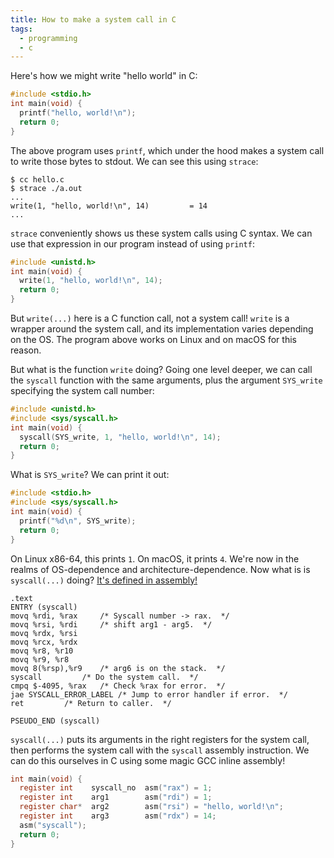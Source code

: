 ```yaml
---
title: How to make a system call in C
tags:
  - programming
  - c
---
```


Here's how we might write "hello world" in C:

```c
#include <stdio.h>
int main(void) {
  printf("hello, world!\n");
  return 0;
}
```

The above program uses `printf`,
which under the hood makes a system call to write those bytes to stdout.
We can see this using `strace`:

```console
$ cc hello.c
$ strace ./a.out
...
write(1, "hello, world!\n", 14)         = 14
...
```

`strace` conveniently shows us these system calls using C syntax.
We can use that expression in our program instead of using `printf`:

```c
#include <unistd.h>
int main(void) {
  write(1, "hello, world!\n", 14);
  return 0;
}
```

But `write(...)` here is a C function call, not a system call!
`write` is a wrapper around the system call,
and its implementation varies depending on the OS.
The program above works on Linux and on macOS for this reason.

But what is the function `write` doing?
Going one level deeper,
we can call the `syscall` function with the same arguments,
plus the argument `SYS_write` specifying the system call number:

```c
#include <unistd.h>
#include <sys/syscall.h>
int main(void) {
  syscall(SYS_write, 1, "hello, world!\n", 14);
  return 0;
}
```

What is `SYS_write`?
We can print it out:

```c
#include <stdio.h>
#include <sys/syscall.h>
int main(void) {
  printf("%d\n", SYS_write);
  return 0;
}
```

On Linux x86-64, this prints `1`. On macOS, it prints `4`.
We're now in the realms of OS-dependence and architecture-dependence.
Now what is is `syscall(...)` doing?
[It's defined in assembly!](https://github.com/bminor/glibc/blob/9a123ff05d624f429aa31fce10a8276a52a11f0d/sysdeps/unix/sysv/linux/x86_64/syscall.S)

```gas
.text
ENTRY (syscall)
movq %rdi, %rax		/* Syscall number -> rax.  */
movq %rsi, %rdi		/* shift arg1 - arg5.  */
movq %rdx, %rsi
movq %rcx, %rdx
movq %r8, %r10
movq %r9, %r8
movq 8(%rsp),%r9	/* arg6 is on the stack.  */
syscall			/* Do the system call.  */
cmpq $-4095, %rax	/* Check %rax for error.  */
jae SYSCALL_ERROR_LABEL	/* Jump to error handler if error.  */
ret			/* Return to caller.  */

PSEUDO_END (syscall)
```

`syscall(...)` puts its arguments in the right registers for the system call,
then performs the system call with the `syscall` assembly instruction.
We can do this ourselves in C
using some magic GCC inline assembly!

```c
int main(void) {
  register int    syscall_no  asm("rax") = 1;
  register int    arg1        asm("rdi") = 1;
  register char*  arg2        asm("rsi") = "hello, world!\n";
  register int    arg3        asm("rdx") = 14;
  asm("syscall");
  return 0;
}
```
